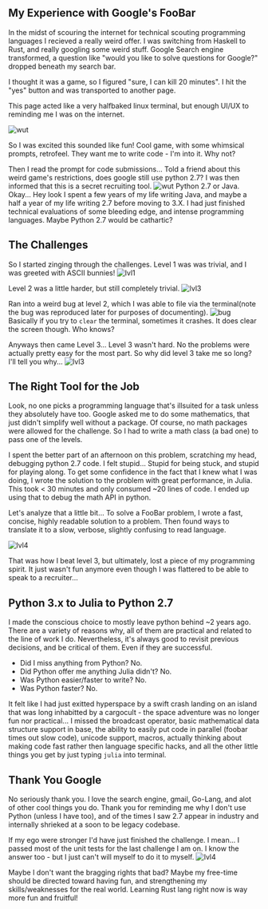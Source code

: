 ## My Experience with Google's FooBar

In the midst of scouring the internet for technical scouting programming languages I recieved a really weird offer. I was switching from Haskell to Rust, and really googling some weird stuff. Google Search engine transformed, a question like "would you like to solve questions for Google?" dropped beneath my search bar.

I thought it was a game, so I figured "sure, I can kill 20 minutes". I hit the "yes" button and was transported to another page.

This page acted like a very halfbaked linux terminal, but enough UI/UX to reminding me I was on the internet. 

![wut](EnteringFooBart.png)

So I was excited this sounded like fun! Cool game, with some whimsical prompts, retrofeel. They want me to write code - I'm into it. Why not?

Then I read the prompt for code submissions... Told a friend about this weird game's restrictions, does google still use python 2.7? I was then informed that this is a secret recruiting tool. 
![wut](whypy27.png)
Python 2.7 or Java. Okay... Hey look I spent a few years of my life writing Java, and maybe a half a year of my life writing 2.7 before moving to 3.X. I had just finished technical evaluations of some bleeding edge, and intense programming languages. Maybe Python 2.7 would be cathartic?

## The Challenges
So I started zinging through the challenges. Level 1 was was trivial, and I was greeted with ASCII bunnies!
![lvl1](lvl1.png)

Level 2 was a little harder, but still completely trivial.
![lvl3](lvl2.png)

Ran into a weird bug at level 2, which I was able to file via the terminal(note the bug was reproduced later for purposes of documenting).
![bug](Bug.png)
Basically if you try to `clear` the terminal, sometimes it crashes. It does clear the screen though. Who knows? 

Anyways then came Level 3... Level 3 wasn't hard. No the problems were actually pretty easy for the most part. So why did level 3 take me so long? I'll tell you why...
![lvl3](lvl3.png)

## The Right Tool for the Job
Look, no one picks a programming language that's illsuited for a task unless they absolutely have too. Google asked me to do some mathematics, that just didn't simplify well without a package. Of course, no math packages were allowed for the challenge. So I had to write a math class (a bad one) to pass one of the levels.

I spent the better part of an afternoon on this problem, scratching my head, debugging python 2.7 code. I felt stupid... Stupid for being stuck, and stupid for playing along. To get some confidence in the fact that I knew what I was doing, I wrote the solution to the problem with great performance, in Julia. This took < 30 minutes and only consumed ~20 lines of code. I ended up using that to debug the math API in python.

Let's analyze that a little bit... To solve a FooBar problem, I wrote a fast, concise, highly readable solution to a problem. Then found ways to translate it to a slow, verbose, slightly confusing to read language. 

![lvl4](lvl4.png)

That was how I beat level 3, but ultimately, lost a piece of my programming spirit. It just wasn't fun anymore even though I was flattered to be able to speak to a recruiter... 

## Python 3.x to Julia to Python 2.7
I made the conscious choice to mostly leave python behind ~2 years ago. There are a variety of reasons why, all of them are practical and related to the line of work I do. Nevertheless, it's always good to revisit previous decisions, and be critical of them. Even if they are successful.

- Did I miss anything from Python? No.
- Did Python offer me anything Julia didn't? No.
- Was Python easier/faster to write? No.
- Was Python faster? No.

It felt like I had just exitted hyperspace by a swift crash landing on an island that was long inhabitted by a cargocult - the space adventure was no longer fun nor practical... I missed the broadcast operator, basic mathematical data structure support in base, the ability to easily put code in parallel (foobar times out slow code), unicode support, macros, actually thinking about making code fast rather then language specific hacks, and all the other little things you get by just typing `julia` into terminal. 


## Thank You Google
No seriously thank you. I love the search engine, gmail, Go-Lang, and alot of other cool things you do. Thank you for reminding me why I don't use Python (unless I have too), and of the times I saw 2.7 appear in industry and internally shrieked at a soon to be legacy codebase.

If my ego were stronger I'd have just finished the challenge. I mean... I passed most of the unit tests for the last challenge I am on. I know the answer too - but I just can't will myself to do it to myself. 
![lvl4](lvl4current.png)

Maybe I don't want the bragging rights that bad? Maybe my free-time should be directed toward having fun, and strengthening my skills/weaknesses for the real world. Learning Rust lang right now is way more fun and fruitful!
